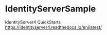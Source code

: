 # IdentityServerSample
IdentityServer4 QuickStarts
https://identityserver4.readthedocs.io/en/latest/
